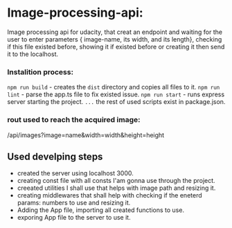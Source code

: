 # Image-processing-api:
Image processing api for udacity, that creat an endpoint and waiting for the user to enter parameters { image-name, its width, and its length}, checking if this file existed before, showing it if existed before or creating it then send it to the localhost.

### Instalition process:
`npm run build` - creates the `dist` directory and copies all files to it.
`npm run lint` - parse the app.ts file to fix existed issue.
`npm run start` - runs express server starting the project.
`...` the rest of used scripts exist in package.json.

### rout used to reach the acquired image:
/api/images?image=name&width=width&height=height

## Used develping steps
- created the server using localhost 3000.
- creating const file with all consts I'am gonna use through the project.
- creeated utilities I shall use that helps with image path and resizing it.
- creating middlewares that shall help with checking if the eneterd params: numbers to use and resizing it.
- Adding the App file, importing all created functions to use.
- exporing App file to the server to use it.